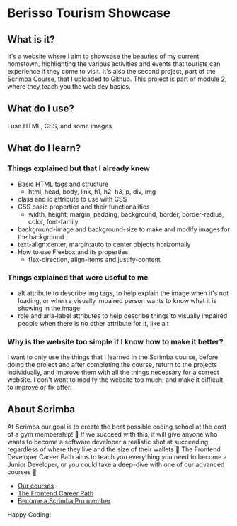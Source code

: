 # Berisso Tourism Showcase
## What is it? 
It's a website where I aim to showcase the beauties of my current hometown, highlighting the various activities and events that tourists can experience if they come to visit.
It's also the second project, part of the Scrimba Course, that I uploaded to Github. This project is part of module 2, where they teach you the web dev basics.
## What do I use?
I use HTML, CSS, and some images
## What do I learn?
 ### Things explained but that I already knew
  * Basic HTML tags and structure
    - html, head, body, link, h1, h2, h3, p, div, img
  * class and id attribute to use with CSS
  * CSS basic properties and their functionalities
    - width, height, margin, padding, background, border, border-radius, color, font-family
  * background-image and background-size to make and modify images for the background
  * text-align:center, margin:auto to center objects horizontally
  * How to use Flexbox and its properties
    - flex-direction, align-items and justify-content
 ### Things explained that were useful to me
  * alt attribute to describe img tags, to help explain the image when it's not loading, or when a visually impaired person wants to know what it is showing in the image
  * role and aria-label attributes to help describe things to visually impaired people when there is no other attribute for it, like alt
### Why is the website too simple if I know how to make it better?
I want to only use the things that I learned in the Scrimba course, before doing the project and after completing the course, return to the projects individually, and improve them with all the things necessary for a correct website. I don't want to modify the website too much; and make it difficult to improve or fix after. 

## About Scrimba

At Scrimba our goal is to create the best possible coding school at the cost of a gym membership! 💜
If we succeed with this, it will give anyone who wants to become a software developer a realistic shot at succeeding, regardless of where they live and the size of their wallets 🎉
The Frontend Developer Career Path aims to teach you everything you need to become a Junior Developer, or you could take a deep-dive with one of our advanced courses 🚀

- [Our courses](https://scrimba.com/allcourses)
- [The Frontend Career Path](https://scrimba.com/learn/frontend)
- [Become a Scrimba Pro member](https://scrimba.com/pricing)

Happy Coding!
